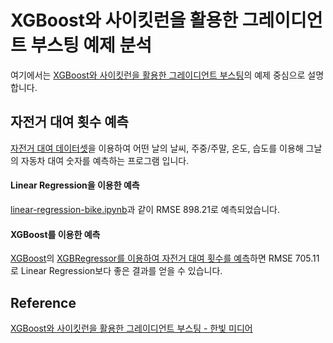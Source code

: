 # XGBoost와 사이킷런을 활용한 그레이디언트 부스팅 예제 분석

여기에서는 [XGBoost와 사이킷런을 활용한 그레이디언트 부스팅](https://github.com/gilbutITbook/080263)의 예제 중심으로 설명합니다. 

## 자전거 대여 횟수 예측

[자전거 대여 데이터셋](https://archive.ics.uci.edu/ml/datasets/bike+sharing+dataset)을 이용하여 어떤 날의 날씨, 주중/주말, 온도, 습도를 이용해 그날의 자동차 대여 숫자를 예측하는 프로그램 입니다.  

#### Linear Regression을 이용한 예측

[linear-regression-bike.ipynb](https://github.com/kyopark2014/ML-Algorithms/blob/main/xgboost/src/linear-regression-bike.ipynb)과 같이 RMSE 898.21로 예측되었습니다. 

#### XGBoost를 이용한 예측

[XGBoost](https://github.com/kyopark2014/ML-Algorithms/blob/main/xgboost.md)의 [XGBRegressor를 이용하여 자전거 대여 횟수를 예측](https://github.com/kyopark2014/ML-Algorithms/blob/main/xgboost/src/xgboost-regression-bike.ipynb)하면 RMSE 705.11로 Linear Regression보다 좋은 결과를 얻을 수 있습니다. 

## Reference 

[XGBoost와 사이킷런을 활용한 그레이디언트 부스팅 - 한빛 미디어](https://github.com/rickiepark/handson-gb)
